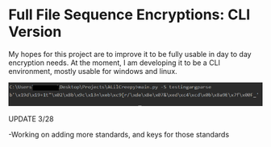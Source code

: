 # Full File Sequence Encryptions: CLI Version

My hopes for this project are to improve it to be fully usable in day to day encryption needs.
At the moment, I am developing it to be a CLI environment, mostly usable for windows and linux.

![The Syntax](/images/forgithub.png)

UPDATE 3/28

  -Working on adding more standards, and keys for those standards
